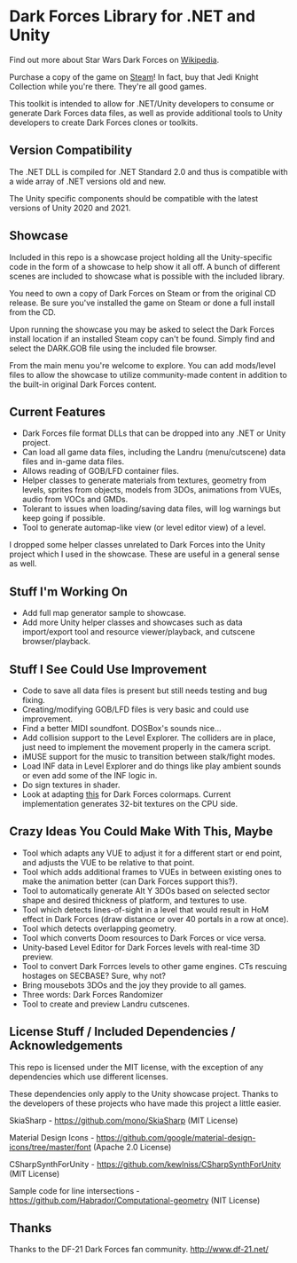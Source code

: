 # Dark Forces Library for .NET and Unity

Find out more about Star Wars Dark Forces on [Wikipedia](https://en.wikipedia.org/wiki/Star_Wars:_Dark_Forces).

Purchase a copy of the game on [Steam](https://store.steampowered.com/app/32400/STAR_WARS__Dark_Forces/)! In fact, buy that Jedi Knight Collection while you're there. They're all good games.

This toolkit is intended to allow for .NET/Unity developers to consume or generate Dark Forces data files, as well as provide additional tools to Unity developers to create Dark Forces clones or toolkits.

## Version Compatibility

The .NET DLL is compiled for .NET Standard 2.0 and thus is compatible with a wide array of .NET versions old and new.

The Unity specific components should be compatible with the latest versions of Unity 2020 and 2021.

## Showcase

Included in this repo is a showcase project holding all the Unity-specific code in the form of a showcase to help show it all off. A bunch of different scenes are included to showcase what is possible with the included library.

You need to own a copy of Dark Forces on Steam or from the original CD release. Be sure you've installed the game on Steam or done a full install from the CD.

Upon running the showcase you may be asked to select the Dark Forces install location if an installed Steam copy can't be found. Simply find and select the DARK.GOB file using the included file browser.

From the main menu you're welcome to explore. You can add mods/level files to allow the showcase to utilize community-made content in addition to the built-in original Dark Forces content.

## Current Features

* Dark Forces file format DLLs that can be dropped into any .NET or Unity project.
* Can load all game data files, including the Landru (menu/cutscene) data files and in-game data files.
* Allows reading of GOB/LFD container files.
* Helper classes to generate materials from textures, geometry from levels, sprites from objects, models from 3DOs, animations from VUEs, audio from VOCs and GMDs.
* Tolerant to issues when loading/saving data files, will log warnings but keep going if possible.
* Tool to generate automap-like view (or level editor view) of a level.

I dropped some helper classes unrelated to Dark Forces into the Unity project which I used in the showcase. These are useful in a general sense as well.

## Stuff I'm Working On

* Add full map generator sample to showcase.
* Add more Unity helper classes and showcases such as data import/export tool and resource viewer/playback, and cutscene browser/playback.

## Stuff I See Could Use Improvement

* Code to save all data files is present but still needs testing and bug fixing.
* Creating/modifying GOB/LFD files is very basic and could use improvement.
* Find a better MIDI soundfont. DOSBox's sounds nice...
* Add collision support to the Level Explorer. The colliders are in place, just need to implement the movement properly in the camera script.
* iMUSE support for the music to transition between stalk/fight modes.
* Load INF data in Level Explorer and do things like play ambient sounds or even add some of the INF logic in.
* Do sign textures in shader.
* Look at adapting [this](https://medium.com/@jmickle_/writing-a-doom-style-shader-for-unity-63fa13678634) for Dark Forces colormaps. Current implementation generates 32-bit textures on the CPU side.

## Crazy Ideas You Could Make With This, Maybe

* Tool which adapts any VUE to adjust it for a different start or end point, and adjusts the VUE to be relative to that point.
* Tool which adds additional frames to VUEs in between existing ones to make the animation better (can Dark Forces support this?).
* Tool to automatically generate Alt Y 3DOs based on selected sector shape and desired thickness of platform, and textures to use.
* Tool which detects lines-of-sight in a level that would result in HoM effect in Dark Forces (draw distance or over 40 portals in a row at once).
* Tool which detects overlapping geometry.
* Tool which converts Doom resources to Dark Forces or vice versa.
* Unity-based Level Editor for Dark Forces levels with real-time 3D preview.
* Tool to convert Dark Forrces levels to other game engines. CTs rescuing hostages on SECBASE? Sure, why not?
* Bring mousebots 3DOs and the joy they provide to all games.
* Three words: Dark Forces Randomizer
* Tool to create and preview Landru cutscenes.

## License Stuff / Included Dependencies / Acknowledgements 

This repo is licensed under the MIT license, with the exception of any dependencies which use different licenses.

These dependencies only apply to the Unity showcase project. Thanks to the developers of these projects who have made this project a little easier.

SkiaSharp - https://github.com/mono/SkiaSharp (MIT License)

Material Design Icons - https://github.com/google/material-design-icons/tree/master/font (Apache 2.0 License)

CSharpSynthForUnity - https://github.com/kewlniss/CSharpSynthForUnity (MIT License)

Sample code for line intersections - https://github.com/Habrador/Computational-geometry (NIT License)

## Thanks

Thanks to the DF-21 Dark Forces fan community. http://www.df-21.net/
